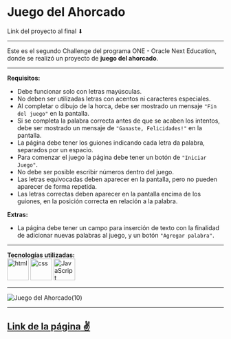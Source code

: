 # Juego del Ahorcado 

Link del proyecto al final ⬇

---

Este es el segundo Challenge del programa ONE - Oracle Next Education, donde se realizó un proyecto de **juego del ahorcado**.

---

**Requisitos:**  
- Debe funcionar solo con letras mayúsculas.
- No deben ser utilizadas letras con acentos ni caracteres especiales.
- Al completar o dibujo de la horca, debe ser mostrado un mensaje `"Fin del juego"` en la pantalla.
- Si se completa la palabra correcta antes de que se acaben los intentos, debe ser mostrado un mensaje de `"Ganaste, Felicidades!"` en la pantalla.
- La página debe tener los guiones indicando cada letra da palabra, separados por un espacio. 
- Para comenzar el juego la página debe tener un botón de `"Iniciar Juego"`.
- No debe ser posible escribir números dentro del juego.
- Las letras equivocadas deben aparecer en la pantalla, pero no pueden aparecer de forma repetida.
- Las letras correctas deben aparecer en la pantalla encima de los guiones, en la posición correcta en relación a la palabra.  

**Extras:**  
- La página debe tener un campo para inserción de texto con la finalidad de adicionar nuevas palabras al juego, y un botón `"Agregar palabra"`.

---

**Tecnologías utilizadas:**  
<img src="https://img.icons8.com/color/344/html-5--v1.png" alt="html" width="50"/>
<img src="https://img.icons8.com/color/344/css3.png" alt="css" width="50"/>
<img src="https://img.icons8.com/color/344/javascript--v1.png" alt="JavaScript" width="50"/>

---

![Juego del Ahorcado(10)]()

---

[**Link de la página** ✌]()
---
